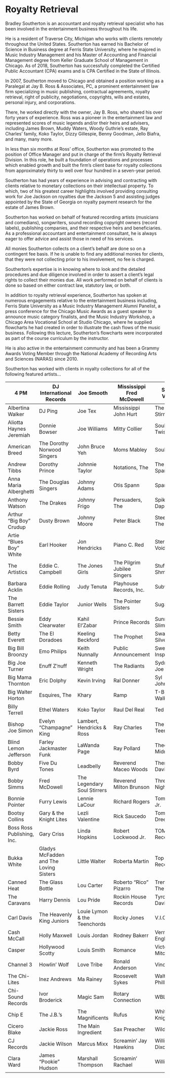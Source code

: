 # Royalty Retrieval

Bradley Southerton is an accountant and royalty retrieval specialist who has been involved in the entertainment business throughout his life.

He is a resident of Traverse City, Michigan who works with clients remotely throughout the United States. Southerton has earned his Bachelor of Science in Business degree at Ferris State University, where he majored in Music Industry Management and his Master of Accounting and Financial Management degree from Keller Graduate School of Management in Chicago. As of 2018, Southerton has successfully completed the Certified Public Accountant (CPA) exams and is CPA Certified in the State of Illinois.

In 2007, Southerton moved to Chicago and obtained a position working as a Paralegal at Jay B. Ross & Associates, PC, a prominent entertainment law firm specializing in music publishing, contractual agreements, royalty retrieval, right of publicity, negotiations, copyrights, wills and estates, personal injury, and corporations.

There, he worked directly with the owner, Jay B. Ross, who shared his over forty years of experience. Ross was a pioneer in the entertainment law and represented scores of music legends and/or their heirs and advisers, including James Brown, Muddy Waters, Woody Guthrie’s estate, Ray Charles’ family, Koko Taylor, Dizzy Gillespie, Benny Goodman, Jello Biafra, and many, many more.

In less than six months at Ross’ office, Southerton was promoted to the position of Office Manager and put in charge of the firm’s Royalty Retrieval Division. In this role, he built a foundation of operations and processes which enabled growth and built the firm’s client base for royalty collections from approximately thirty to well over four hundred in a seven-year period.

Southerton has had years of experience in advising and contracting with clients relative to monetary collections on their intellectual property. To which, two of his greatest career highlights involved providing consulting work for Joe Jackson on royalties due the Jackson 5 and assisting judges appointed by the State of Georgia on royalty payment research for the estate of James Brown.

Southerton has worked on behalf of featured recording artists (musicians and comedians), songwriters, sound recording copyright owners (record labels), publishing companies, and their respective heirs and beneficiaries. As a professional accountant and entertainment consultant, he is always eager to offer advice and assist those in need of his services.

All monies Southerton collects on a client’s behalf are done so on a contingent fee basis. If he is unable to find any additional monies for clients, that they were not collecting prior to his involvement, no fee is charged.

Southerton’s expertise is in knowing where to look and the detailed procedures and due diligence involved in order to assert a client’s legal rights to collect their monies due. All work performed on behalf of clients is done so based on either contract law, statutory law, or both.

In addition to royalty retrieval experience, Southerton has spoken at numerous engagements relative to the entertainment business including, Ferris State University as a Music Industry Management Alumni Panelist, a press conference for the Chicago Music Awards as a guest speaker to announce music category finalists, and the Music Industry Workshop, a Chicago Area Vocational School at Studio Chicago, where he supplied flowcharts he had created in order to illustrate the cash flows of the music business. Following this lecture, Southerton’s flowcharts were incorporated as part of the course curriculum by the instructor.

He is also active in the entertainment community and has been a Grammy Awards Voting Member through the National Academy of Recording Arts and Sciences (NARAS) since 2010.

Southerton has worked with clients in royalty collections for all of the following featured artists…

<!--- generated by: https://www.tablesgenerator.com/markdown_tables --->

| 4 PM                       | DJ International Records               | Joe Smooth                   | Mississippi Fred McDowell   | Sonte Vales        |
|----------------------------|----------------------------------------|------------------------------|-----------------------------|--------------------|
| Albertina Walker           | DJ Ping                                | Joe Tex                      | Mississippi John Hurt       | The Soul Stirrers  |
| Aliotta Haynes Jeremiah    | Donnie Bowser                          | Joe Williams                 | Mitty Collier               | Soul Twisters      |
| American Breed             | The Dorothy Norwood Singers            | John Bruce Yeh               | Moms Mabley                 | Soulfly            |
| Andrew Tibbs               | Dorothy Prince                         | Johnnie Taylor               | Notations, The              | The Spaniels       |
| Anna Maria Alberghetti     | The Douglas Singers                    | Johnny Adams                 | Otis Spann                  | Sparkle            |
| Anthony Watson             | The Drakes                             | Johnny Frigo                 | Persuaders, The             | Spike Dappa        |
| Arthur “Big Boy” Crudup    | Dusty Brown                            | Johnny Moore                 | Peter Black                 | Steelers, The      |
| Artie “Blues Boy” White    | Earl Hooker                            | Jon Hendricks                | Piano C. Red                | Sterling Void      |
| The Artistics              | Eddie C. Campbell                      | The Jones Girls              | The Pilgrim Jubilee Singers | Stuffy Shmitt      |
| Barbara Acklin             | Eddie Rolling                          | Judy Tenuta                  | Playhouse Records, Inc.     | Subway             |
| The Barrett Sisters        | Eddie Taylor                           | Junior Wells                 | The Pointer Sisters         | Sugar Blue         |
| Bessie Smith               | Eddy Clearwater                        | Kahil El’Zabar               | Prince Records              | Sunnyland Slim     |
| Betty Everett              | The El Doradoes                        | Keeling Beckford             | The Prophet                 | Swan Silvertones   |
| Big Bill Broonzy           | Emo Philips                            | Keith Nunnally               | Public Announcement         | Sweet Inspirations |
| Big Joe Turner             | Enuff Z’nuff                           | Kenneth Wright               | The Radiants                | Sydney Joe Qualls  |
| Big Mama Thornton          | Eric Dolphy                            | Kevin Irving                 | Ral Donner                  | Syl Johnson        |
| Big Walter Horton          | Esquires, The                          | Khary                        | Ramp                        | T-Bone Walker      |
| Billy Terrell              | Ethel Waters                           | Koko Taylor                  | Raul Del Real               | Ted Ansani         |
| Bishop Joe Simon           | Evelyn “Champagne” King                | Lambert, Hendricks & Ross    | Ray Charles                 | The Teenagers      |
| Blind Lemon Jefferson      | Farley Jackmaster Funk                 | LaWanda Page                 | Ray Pollard                 | Thee Midniters     |
| Bobby Byrd                 | Five Du Tones                          | Leadbelly                    | Reverend Maceo Woods        | Theresa Davis      |
| Bobby Simms                | Fred McDowell                          | The Legendary Soul Stirrers  | Reverend Milton Brunson     | Three Dog Night    |
| Bonnie Pointer             | Furry Lewis                            | Lennie LaCour                | Richard Rogers              | Tom Daniel Jr.     |
| Bootsy Collins             | Gary & the Knight Lites                | Lezli Valentine              | Rick Saucedo                | Tom Dreesen        |
| Boss Ross Publishing, Inc. | Gary Criss                             | Linda Hopkins                | Robert Lockwood Jr.         | TOMA Records       |
| Bukka White                | Gladys McFadden and The Loving Sisters | Little Walter                | Roberta Martin              | Top Star Records   |
| Canned Heat                | The Glass Bottle                       | Lou Carter                   | Roberto “Rico” Pizarro      | Trends, The        |
| The Caravans               | Harry Dennis                           | Lou Pride                    | Rockin House Records        | Tyrone Davis       |
| Carl Davis                 | The Heavenly King Juniors              | Louie Lymon & the Teenchords | Rocky Jones                 | V.I.C.             |
| Cash McCall                | Holly Maxwell                          | Louis Jordan                 | Rodney Bakerr               | Vern English       |
| Casper                     | Hollywood Scotty                       | Louis Smith                  | Romance                     | Victor P. Mitchell |
| Channel 3                  | Howlin’ Wolf                           | Love Tribe                   | Ronald Anderson             | Vince Willis       |
| The Chi-Lites              | Inez Andrews                           | Ma Rainey                    | Roosevelt Sykes             | Walter Phillips    |
| Chi-Sound Records          | Ivor Broderick                         | Magic Sam                    | Rotary Connection           | WBLT, LLC          |
| Chip E                     | The J.B.’s                             | The Magnificents             | Rufus                       | White Knight       |
| Cicero Blake               | Jackie Ross                            | The Main Ingredient          | Sax Preacher                | Wild House         |
| CJ Records                 | Jackie Wilson                          | Marcus Mixx                  | Screamin’ Jay Hawkins       | Willie Dixon       |
| Clara Ward                 | James “Pookie” Hudson                  | Marshall Thompson            | Screamin’ Rachael           | Willie Kent        |